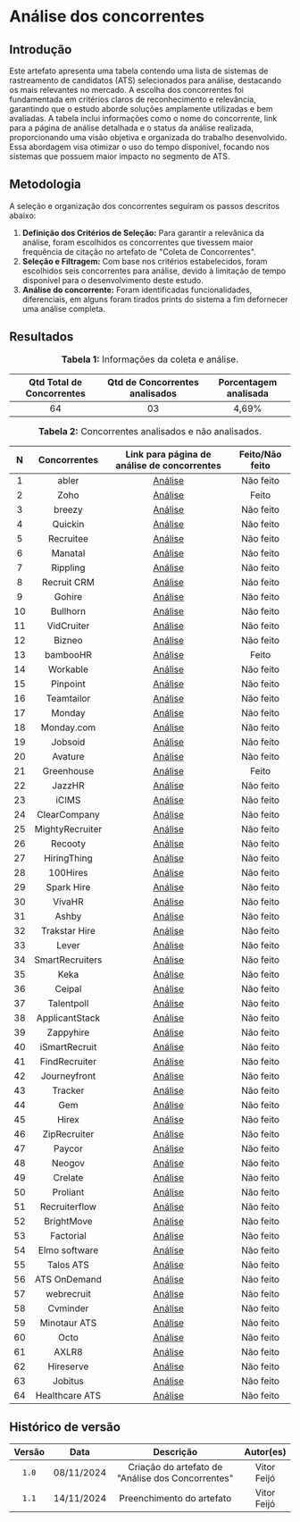 # Análise dos concorrentes

## Introdução

Este artefato apresenta uma tabela contendo uma lista de sistemas de rastreamento de candidatos (ATS) selecionados para análise, destacando os mais relevantes no mercado. A escolha dos concorrentes foi fundamentada em critérios claros de reconhecimento e relevância, garantindo que o estudo aborde soluções amplamente utilizadas e bem avaliadas. A tabela inclui informações como o nome do concorrente, link para a página de análise detalhada e o status da análise realizada, proporcionando uma visão objetiva e organizada do trabalho desenvolvido. Essa abordagem visa otimizar o uso do tempo disponível, focando nos sistemas que possuem maior impacto no segmento de ATS.

## Metodologia

A seleção e organização dos concorrentes seguiram os passos descritos abaixo:

1. **Definição dos Critérios de Seleção:** Para garantir a relevânica da análise, foram escolhidos os concorrentes que tivessem maior frequência de citação no artefato de "Coleta de Concorrentes".
2. **Seleção e Filtragem:** Com base nos critérios estabelecidos, foram escolhidos seis concorrentes para análise, devido à limitação de tempo disponível para o desenvolvimento deste estudo. 
3. **Análise do concorrente:** Foram identificadas funcionalidades, diferenciais, em alguns foram tirados prints do sistema a fim defornecer uma análise completa.

## Resultados 

<center>

<font size="3"><p><b>Tabela 1:</b> Informações da coleta e análise.</p></font>

| Qtd Total de Concorrentes | Qtd de Concorrentes analisados | Porcentagem analisada
| :-: | :-: | :-: | 
| 64 | 03 | 4,69% |

<font size="3"><p><b>Tabela 2:</b> Concorrentes analisados e não analisados.</p></font>

| N | Concorrentes | Link para página de análise de concorrentes | Feito/Não feito |
| :-: | :-: | :-: | :-: |
| 1 | abler | [Análise](../concorrentes/abler.md) | Não feito |
| 2 | Zoho | [Análise](https://github.com/vitorfleonardo/case/blob/main/docs/concorrentes/zoho.md) | Feito |
| 3 | breezy | [Análise](../concorrentes/breezy.md) | Não feito  |
| 4 | Quickin | [Análise](../concorrentes/quickin.md) | Não feito |
| 5 | Recruitee | [Análise](../concorrentes/recruitee.md) | Não feito  |
| 6 | Manatal | [Análise](../concorrentes/manatal.md) | Não feito  |
| 7 | Rippling | [Análise](../concorrentes/rippling.md) | Não feito  |
| 8 | Recruit CRM | [Análise](../concorrentes/recruit_crm.md) | Não feito  |
| 9 | Gohire | [Análise](../concorrentes/gohire.md) | Não feito |
| 10 | Bullhorn | [Análise](../concorrentes/bullhorn.md) | Não feito |
| 11 | VidCruiter | [Análise](../concorrentes/vidcruiter.md) | Não feito |
| 12 | Bizneo | [Análise](../concorrentes/bizneo.md) | Não feito |
| 13 | bambooHR | [Análise](https://github.com/vitorfleonardo/case/blob/main/docs/concorrentes/bamboohr.md) | Feito|
| 14 | Workable | [Análise](../concorrentes/workable.md) | Não feito |
| 15 | Pinpoint | [Análise](../concorrentes/pinpoint.md) | Não feito |
| 16 | Teamtailor | [Análise](../concorrentes/teamtailor.md) | Não feito |
| 17 | Monday | [Análise](../concorrentes/monday.md) | Não feito |
| 18 | Monday.com | [Análise](../concorrentes/monday_com.md) | Não feito |
| 19 | Jobsoid | [Análise](../concorrentes/jobsoid.md) | Não feito |
| 20 | Avature | [Análise](../concorrentes/avature.md) | Não feito |
| 21 | Greenhouse | [Análise](https://github.com/vitorfleonardo/case/blob/main/docs/concorrentes/greenhouse.md) | Feito|
| 22 | JazzHR | [Análise](../concorrentes/jazzhr.md) | Não feito |
| 23 | iCIMS | [Análise](../concorrentes/icims.md) | Não feito |
| 24 | ClearCompany | [Análise](../concorrentes/clearcompany.md) | Não feito |
| 25 | MightyRecruiter | [Análise](../concorrentes/mightyrecruiter.md) | Não feito |
| 26 | Recooty | [Análise](../concorrentes/recooty.md) | Não feito |
| 27 | HiringThing | [Análise](../concorrentes/hiringthing.md) | Não feito |
| 28 | 100Hires | [Análise](../concorrentes/100hires.md) | Não feito |
| 29 | Spark Hire | [Análise](../concorrentes/spark_hire.md) | Não feito |
| 30 | VivaHR | [Análise](../concorrentes/vivahr.md) | Não feito |
| 31 | Ashby | [Análise](../concorrentes/ashby.md) | Não feito |
| 32 | Trakstar Hire | [Análise](../concorrentes/trakstar_hire.md) | Não feito |
| 33 | Lever | [Análise](../concorrentes/lever.md) | Não feito |
| 34 | SmartRecruiters | [Análise](../concorrentes/smartrecruiters.md) | Não feito |
| 35 | Keka | [Análise](../concorrentes/keka.md) | Não feito |
| 36 | Ceipal | [Análise](../concorrentes/ceipal.md) | Não feito |
| 37 | Talentpoll | [Análise](../concorrentes/talentpoll.md) | Não feito |
| 38 | ApplicantStack | [Análise](../concorrentes/applicantstack.md) | Não feito |
| 39 | Zappyhire | [Análise](../concorrentes/zappyhire.md) | Não feito |
| 40 | iSmartRecruit | [Análise](../concorrentes/ismartrecruit.md) | Não feito |
| 41 | FindRecruiter | [Análise](../concorrentes/findrecruiter.md) | Não feito |
| 42 | Journeyfront | [Análise](../concorrentes/journeyfront.md) | Não feito |
| 43 | Tracker | [Análise](../concorrentes/tracker.md) | Não feito |
| 44 | Gem | [Análise](../concorrentes/gem.md) | Não feito |
| 45 | Hirex | [Análise](../concorrentes/hirex.md) | Não feito |
| 46 | ZipRecruiter | [Análise](../concorrentes/ziprecruiter.md) | Não feito |
| 47 | Paycor | [Análise](../concorrentes/paycor.md) | Não feito |
| 48 | Neogov | [Análise](../concorrentes/neogov.md) | Não feito |
| 49 | Crelate | [Análise](../concorrentes/crelate.md) | Não feito |
| 50 | Proliant | [Análise](../concorrentes/proliant.md) | Não feito |
| 51 | Recruiterflow | [Análise](../concorrentes/recruiterflow.md) | Não feito |
| 52 | BrightMove | [Análise](../concorrentes/brightmove.md) | Não feito |
| 53 | Factorial | [Análise](../concorrentes/factorial.md) | Não feito |
| 54 | Elmo software | [Análise](../concorrentes/elmo_software.md) | Não feito |
| 55 | Talos ATS | [Análise](../concorrentes/talos_ats.md) | Não feito |
| 56 | ATS OnDemand | [Análise](../concorrentes/ats_ondemand.md) | Não feito |
| 57 | webrecruit | [Análise](../concorrentes/webrecruit.md) | Não feito |
| 58 | Cvminder | [Análise](../concorrentes/cvminder.md) | Não feito |
| 59 | Minotaur ATS | [Análise](../concorrentes/minotaur_ats.md) | Não feito |
| 60 | Octo | [Análise](../concorrentes/octo.md) | Não feito |
| 61 | AXLR8 | [Análise](../concorrentes/axlr8.md) | Não feito |
| 62 | Hireserve | [Análise](../concorrentes/hireserve.md) | Não feito |
| 63 | Jobitus | [Análise](../concorrentes/jobitus.md) | Não feito |
| 64 | Healthcare ATS | [Análise](../concorrentes/healthcare_ats.md) | Não feito |

</center>

## Histórico de versão

| Versão | Data | Descrição | Autor(es) |
| :-: | :-: | :-: | :-: |
| `1.0` | 08/11/2024 | Criação do artefato de "Análise dos Concorrentes" | Vitor Feijó |
| `1.1` | 14/11/2024 | Preenchimento do artefato | Vitor Feijó |
